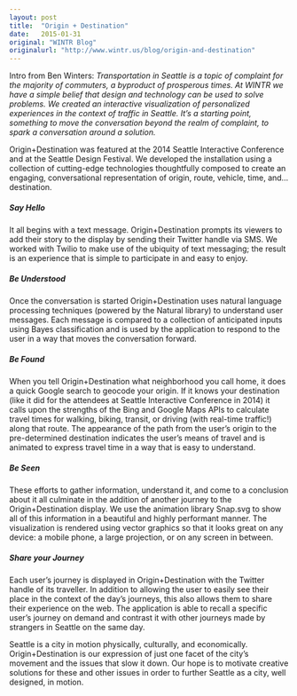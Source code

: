 ```yaml
---
layout: post
title:  "Origin + Destination"
date:   2015-01-31
original: "WINTR Blog"
originalurl: "http://www.wintr.us/blog/origin-and-destination"
---
```


<p>Intro from Ben Winters: <i>Transportation in Seattle is a topic of complaint for the majority of commuters, a byproduct of prosperous times. At WINTR we have a simple belief  that design and technology can be used to solve problems. We created an interactive visualization of personalized experiences in the context of traffic in Seattle. It’s a starting point, something to move the conversation beyond the realm of complaint, to spark a conversation around a solution.</i></p>

<p>Origin+Destination was featured at the 2014 Seattle Interactive Conference and at the Seattle Design Festival.  We developed the installation using a collection of cutting-edge technologies thoughtfully composed to create an engaging, conversational representation of origin, route, vehicle, time, and… destination.</p>

<h5>Say Hello</h5>

<p>It all begins with a text message. Origin+Destination prompts its viewers to add their story to the display by sending their Twitter handle via SMS. We worked with Twilio to make use of the ubiquity of text messaging; the result is an experience that is simple to participate in and easy to enjoy.</p>

<h5>Be Understood</h5>

<p>Once the conversation is started Origin+Destination uses natural language processing techniques (powered by the Natural library) to understand user messages. Each message is compared to a collection of anticipated inputs using Bayes classification and is used by the application to respond to the user in a way that moves the conversation forward.</p>

<h5>Be Found</h5>

<p>When you tell Origin+Destination what neighborhood you call home, it does a quick Google search to geocode your origin. If it knows your destination (like it did for the  attendees at Seattle Interactive Conference in 2014) it calls upon the strengths of the Bing and Google Maps APIs to calculate travel times for walking, biking, transit, or driving (with real-time traffic!) along that route. The appearance of the path from the user’s origin to the pre-determined destination indicates the user’s means of travel and is animated to express travel time in a way that is easy to understand.</p>

<h5>Be Seen</h5>

<p>These efforts to gather information, understand it, and come to a conclusion about it all culminate in the addition of another journey to the Origin+Destination display. We use the animation library Snap.svg to show all of this information in a beautiful and highly performant manner. The visualization is rendered using vector graphics so that it looks great on any device: a mobile phone, a large projection, or on any screen in between.</p>

<h5>Share your Journey</h5>

<p>Each user’s journey is displayed in Origin+Destination with the Twitter handle of its traveller. In addition to allowing the user to easily see their place in the context of the day’s journeys, this also allows them to share their experience on the web. The application is able to recall a specific user’s journey on demand and contrast it with other journeys made by strangers in Seattle on the same day.</p>

<p>Seattle is a city in motion physically, culturally, and economically. Origin+Destination is our expression of just one facet of the city’s movement and the issues that slow it down. Our hope is to motivate creative solutions for these and other issues in order to further Seattle as a city, well designed, in motion.</p>